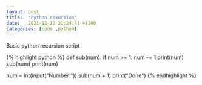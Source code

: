 ```yaml
---
layout: post
title:  "Python rexursion"
date:   2021-12-12 21:24:41 +1100
categories: [code ,python]
---
```

Basic python recursion script

{% highlight python %}
def sub(num):
    if num >= 1:
        num -= 1
        print(num)
        sub(num)
        print(num)

num = int(input("Number:"))
sub(num + 1)
print("Done")
{% endhighlight %}